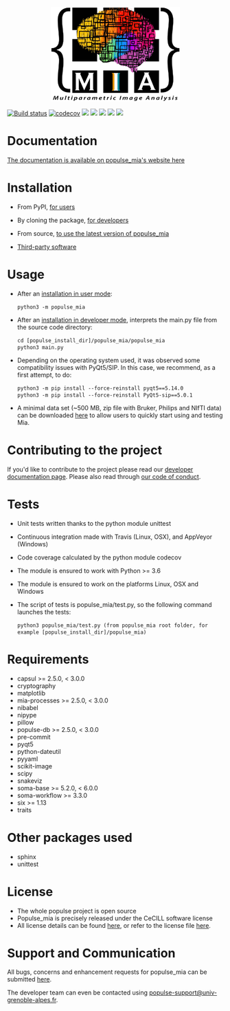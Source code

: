 <p align="center" >
	<img src="https://github.com/populse/populse_mia/blob/master/populse_mia/sources_images/Logo_populse_mia_HR.jpeg" alt="populse_mia logo" height="220" width="300">
</p>

[//]: [![](https://travis-ci.com/populse/populse_mia.svg?branch=master)](https://app.travis-ci.com/github/populse/populse_mia)
[![Build status](https://ci.appveyor.com/api/projects/status/2km9ddxkpfkgra7v/branch/master?svg=true)](https://ci.appveyor.com/project/populse/populse-mia/branch/master)
[![codecov](https://codecov.io/gh/populse/populse_mia/branch/master/graph/badge.svg?token=40NTt0KVVV)](https://codecov.io/gh/populse/populse_mia)
[![](https://img.shields.io/badge/license-CeCILL-blue.svg)](https://github.com/populse/populse_mia/blob/master/LICENSE)
[![](https://img.shields.io/pypi/v/populse_mia.svg)](https://pypi.org/project/populse-mia/)
[![](https://img.shields.io/pypi/status/populse_mia.svg)](https://pypi.org/project/populse-mia/)
[![](https://img.shields.io/badge/python-3.9%2C%203.10%2C%203.11-yellow.svg)](#)
[![](https://img.shields.io/badge/platform-Linux%2C%20OSX%2C%20Windows-orange.svg)](#)

# Documentation

[The documentation is available on populse_mia's website here](https://populse.github.io/populse_mia)

# Installation

* From PyPI, [for users](https://populse.github.io/populse_mia/html/installation/user_installation.html)

* By cloning the package, [for developers](https://populse.github.io/populse_mia/html/installation/developer_installation.html)

* From source, [to use the latest version of populse_mia](https://populse.github.io/populse_mia/html/installation/from_source_installation.html)

* [Third-party software](https://populse.github.io/populse_mia/html/installation/3rd-party_installations.html)

# Usage

  * After an [installation in user mode](https://populse.github.io/populse_mia/html/installation/user_installation.html):

        python3 -m populse_mia

  * After an [installation in developer mode](https://populse.github.io/populse_mia/html/installation/developer_installation.html), interprets the main.py file from the source code directory:

        cd [populse_install_dir]/populse_mia/populse_mia
        python3 main.py

  * Depending on the operating system used, it was observed some compatibility issues with PyQt5/SIP. In this case, we recommend, as a first attempt, to do:

        python3 -m pip install --force-reinstall pyqt5==5.14.0
        python3 -m pip install --force-reinstall PyQt5-sip==5.0.1

  * A minimal data set (~500 MB, zip file with Bruker, Philips and NIfTI data) can be downloaded [here](https://gricad-gitlab.univ-grenoble-alpes.fr/condamie/miadatausers/-/archive/main/miadatausers-main.zip) to allow users to quickly start using and testing Mia.

# Contributing to the project

If you'd like to contribute to the project please read our [developer documentation page](https://populse.github.io/populse_mia/html/documentation/developer_documentation.html). Please also read through [our code of conduct](https://github.com/populse/populse_mia/blob/master/CODE_OF_CONDUCT.md).

# Tests

* Unit tests written thanks to the python module unittest
* Continuous integration made with Travis (Linux, OSX), and AppVeyor (Windows)
* Code coverage calculated by the python module codecov
* The module is ensured to work with Python >= 3.6
* The module is ensured to work on the platforms Linux, OSX and Windows
* The script of tests is populse_mia/test.py, so the following command launches the tests:

      python3 populse_mia/test.py (from populse_mia root folder, for example [populse_install_dir]/populse_mia)

# Requirements

* capsul >= 2.5.0, < 3.0.0
* cryptography
* matplotlib
* mia-processes >= 2.5.0, < 3.0.0
* nibabel
* nipype
* pillow
* populse-db >= 2.5.0, < 3.0.0
* pre-commit
* pyqt5
* python-dateutil
* pyyaml
* scikit-image
* scipy
* snakeviz
* soma-base >= 5.2.0, < 6.0.0
* soma-workflow >= 3.3.0
* six >= 1.13
* traits

# Other packages used

* sphinx
* unittest

# License

* The whole populse project is open source
* Populse_mia is precisely released under the CeCILL software license
* All license details can be found [here](http://cecill.info/licences/Licence_CeCILL_V2.1-en.html), or refer to the license file [here](https://github.com/populse/populse_mia/blob/master/LICENSE).

# Support and Communication

All bugs, concerns and enhancement requests for populse_mia can be submitted [here](https://github.com/populse/populse_mia/issues).

The developer team can even be contacted using populse-support@univ-grenoble-alpes.fr.
